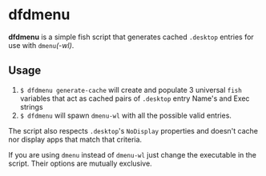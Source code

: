# dfdmenu

**dfdmenu** is a simple fish script that generates cached `.desktop` entries for use with `dmenu`*(-wl)*.

## Usage

1. `$ dfdmenu generate-cache` will create and populate 3 universal `fish` variables that act as cached pairs of `.desktop` entry Name's and Exec strings
2. `$ dfdmenu` will spawn `dmenu-wl` with all the possible valid entries.

The script also respects `.desktop`'s `NoDisplay` properties and doesn't cache nor display apps that match that criteria.

If you are using `dmenu` instead of `dmenu-wl` just change the executable in the script. Their options are mutually exclusive.
